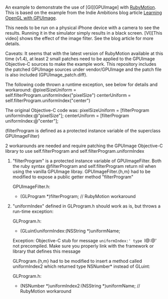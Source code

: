 
An example to demonstrate the use of [GI][GPUImage] with [RubyMotion][RM]. This is based on the example from the Indie Ambitions blog article [Learning OpenGL with GPUImage][IA].

This needs to be run on a physical iPhone device with a camera to see the results. Running it in the simulator simply results in a black screen. [VI][This video] shows the effect of the image filter. See the blog article for more details.

Caveats:
It seems that with the latest version of RubyMotion available at this time (v1.4), at least 2 small patches need to be applied to the GPUImage Objective-C sources to make the example work. This repository includes the patched GPUImage sources under vendor/GPUImage and the patch file is also included (GPUImage_patch.diff).

The following code thrown a runtime exception, see below for details and workaround:
  @pixelSizeUniform = self.filterProgram.uniformIndex("pixelSize")
  centerUniform = self.filterProgram.uniformIndex("center")

The original Objective-C code was:
  pixelSizeUniform = [filterProgram uniformIndex:@"pixelSize"];
  centerUniform = [filterProgram uniformIndex:@"center"];
  
  (filterProgram is defined as a protected instance variable of the superclass GPUImageFilter)

2 workarounds are needed and require patching the GPUImage Objective-C library to use self.filterProgram and self.filterProgram.uniformIndex

1. "filterProgram" is a protected instance variable of GPUImageFilter. Both the ruby syntax @filterProgram and self.filterProgram return nil when using the vanilla GPUImage libray. GPUImageFilter.{h,m} had to be modified to expose a public getter method "filterProgram"

   GPUImageFilter.h:
   - (GLProgram *)filterProgram; // RubyMotion workaround

2. "uniformIndex" defined in GLProgram.h should work as is, but throws a run-time exception:

   GLProgram.h:
   - (GLuint)uniformIndex:(NSString *)uniformName;

   Exception:
   Objective-C stub for message `uniformIndex:' type `I@:@' not precompiled. Make sure you properly link with the framework or library that defines this message
   
   GLProgram.{h,m} had to be modified to insert a method called uniformIndex2 which returned type NSNumber* instead of GLuint:

   GLProgram.h:
   - (NSNumber *)uniformIndex2:(NSString *)uniformName; // RubyMotion workaround

[GI]: https://github.com/BradLarson/GPUImage
[RM]: http://www.rubymotion.com/
[IA]: http://indieambitions.com/idevblogaday/learning-opengl-gpuimage/
[VI]: http://www.youtube.com/watch?v=cThYM20wj_M
